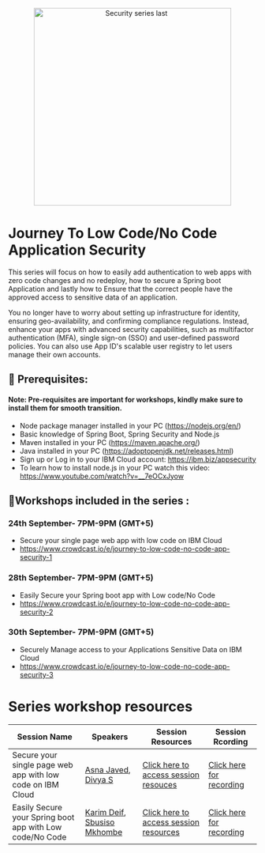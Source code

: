 <p align="center">
<img width="400" alt="Security series last" src="https://user-images.githubusercontent.com/16270682/132501611-7c5c364d-d2e1-4b95-8089-ee8ac3a8e3ca.png">
</p>

# Journey To Low Code/No Code Application Security


This series will focus on how to easily add authentication to web apps with zero code changes and no redeploy, how to secure a Spring boot Application and lastly how to Ensure that the correct people have the approved access to sensitive data of an application. 

You no longer have to worry about setting up infrastructure for identity, ensuring geo-availability, and confirming compliance regulations. Instead, enhance your apps with advanced security capabilities, such as multifactor authentication (MFA), single sign-on (SSO) and user-defined password policies. You can also use App ID's scalable user registry to let users manage their own accounts.

## 🎈 Prerequisites:

#### Note: Pre-requisites are important for workshops, kindly make sure to install them for smooth transition.

- Node package manager installed in your PC (https://nodejs.org/en/)
- Basic knowledge of Spring Boot, Spring Security and Node.js
- Maven installed in your PC (https://maven.apache.org/)
- Java installed in your PC (https://adoptopenjdk.net/releases.html)
- Sign up or Log in to your IBM Cloud account: https://ibm.biz/appsecurity
- To learn how to install node.js in your PC watch this video: https://www.youtube.com/watch?v=__7eOCxJyow

## 🙇Workshops included in the series :

### 24th September- 7PM-9PM (GMT+5)
- Secure your single page web app with low code on IBM Cloud 
- https://www.crowdcast.io/e/journey-to-low-code-no-code-app-security-1


### 28th September- 7PM-9PM (GMT+5)
- Easily Secure your Spring boot app with Low code/No Code
- https://www.crowdcast.io/e/journey-to-low-code-no-code-app-security-2


### 30th September- 7PM-9PM (GMT+5)
- Securely Manage access to your Applications Sensitive Data on IBM Cloud
- https://www.crowdcast.io/e/journey-to-low-code-no-code-app-security-3


# Series workshop resources 

|Session Name|Speakers|Session Resources|Session Rcording|
|----|----|----|----|
|Secure your single page web app with low code on IBM Cloud|[Asna Javed](https://developer.ibm.com/profiles/asna.javed1/), [Divya S](https://developer.ibm.com/profiles/qamar.n/)|[Click here to access session resouces](https://github.com/IBMDeveloperMEA/Secure-your-single-page-web-app-with-low-code-on-IBM-Cloud)|[Click here for recording](https://www.crowdcast.io/e/journey-to-low-code-no-code-app-security-1)|
|Easily Secure your Spring boot app with Low code/No Code|[Karim Deif](https://developer.ibm.com/profiles/karim.deif1/), [Sbusiso Mkhombe](https://developer.ibm.com/profiles/sbusiso.mkhombe/)|[Click here to access session resources](https://github.com/IBMDeveloperMEA/Secure-your-single-page-web-app-with-low-code-on-IBM-Cloud)|[Click here for recording](https://www.crowdcast.io/e/journey-to-low-code-no-code-app-security-2)|



